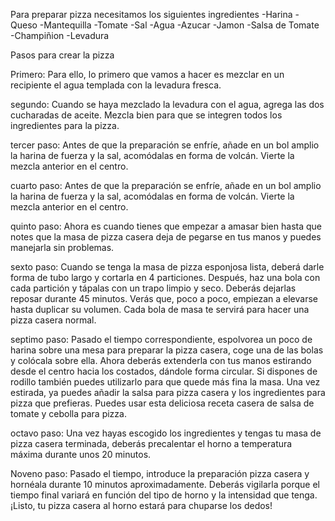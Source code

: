 Para preparar pizza necesitamos los siguientes ingredientes
-Harina
-Queso
-Mantequilla
-Tomate
-Sal
-Agua
-Azucar
-Jamon
-Salsa de Tomate
-Champiñion
-Levadura

Pasos para crear la pizza

Primero: Para ello, lo primero que vamos a hacer es mezclar en un recipiente el agua templada con la levadura fresca.

segundo: Cuando se haya mezclado la levadura con el agua, agrega las dos cucharadas de aceite. 
Mezcla bien para que se integren todos los ingredientes para la pizza.

tercer paso: Antes de que la preparación se enfríe, añade en un bol amplio la harina de fuerza y la sal, acomódalas en forma de volcán. Vierte la mezcla anterior en el centro.

cuarto paso: Antes de que la preparación se enfríe, añade en un bol amplio la harina de fuerza y la sal, acomódalas en forma de volcán. Vierte la mezcla anterior en el centro.

quinto paso: Ahora es cuando tienes que empezar a amasar bien hasta que notes que la masa de pizza casera deja de pegarse en tus
manos y puedes manejarla sin problemas.    

sexto paso: Cuando se tenga la masa de pizza esponjosa lista, deberá darle forma de tubo largo y cortarla en 4 particiones. 
Después, haz una bola con cada partición y tápalas con un trapo limpio y seco. Deberás dejarlas reposar durante 45 minutos. 
Verás que, poco a poco, empiezan a elevarse hasta duplicar su volumen. Cada bola de masa te servirá para hacer una pizza casera normal.

septimo paso: Pasado el tiempo correspondiente, espolvorea un poco de harina sobre una mesa para preparar la pizza casera, coge una de las bolas y colócala sobre ella. Ahora deberás extenderla con tus manos estirando desde el centro hacia los costados, dándole forma circular. Si dispones de rodillo también puedes utilizarlo para que quede más fina la masa. Una vez estirada, ya puedes añadir la salsa para pizza casera y los ingredientes para pizza que prefieras. Puedes usar esta deliciosa receta casera de salsa de tomate y cebolla para pizza.

octavo paso: Una vez hayas escogido los ingredientes y tengas tu masa de pizza casera terminada, deberás precalentar el horno a temperatura máxima durante unos 20 minutos.




Noveno paso: Pasado el tiempo, introduce la preparación pizza casera y hornéala durante 10 minutos aproximadamente. Deberás vigilarla porque el tiempo final variará en función del tipo de horno y la intensidad que tenga. ¡Listo, tu pizza casera al horno estará para chuparse los dedos!